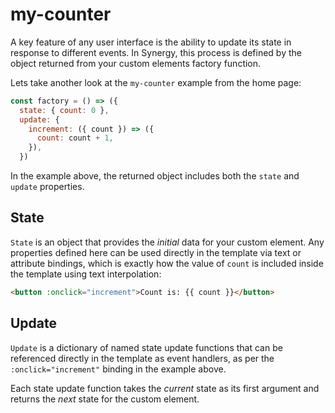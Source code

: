 <head>
  <title>Learn by example - My Counter | Synergy JS</title>
</head>

# my-counter

<my-counter></my-counter>

A key feature of any user interface is the ability to update its state in response to different events. In Synergy, this process is defined by the object returned from your custom elements factory function.

Lets take another look at the `my-counter` example from the home page:

```js
const factory = () => ({
  state: { count: 0 },
  update: {
    increment: ({ count }) => ({
      count: count + 1,
    }),
  })
```

In the example above, the returned object includes both the `state` and `update` properties.

## State

`State` is an object that provides the _initial_ data for your custom element. Any properties defined here can be used directly in the template via text or attribute bindings, which is exactly how the value of `count` is included inside the template using text interpolation:

```html
<button :onclick="increment">Count is: {{ count }}</button>
```

## Update

`Update` is a dictionary of named state update functions that can be referenced directly in the template as event handlers, as per the `:onclick="increment"` binding in the example above.

Each state update function takes the _current_ state as its first argument and returns the _next_ state for the custom element.
